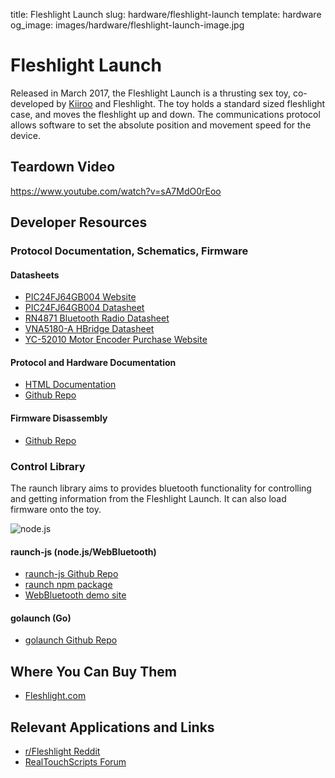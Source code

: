 title: Fleshlight Launch
slug: hardware/fleshlight-launch
template: hardware
og_image: images/hardware/fleshlight-launch-image.jpg

# Fleshlight Launch

Released in March 2017, the Fleshlight Launch is a thrusting sex toy,
co-developed by [Kiiroo](/hardware/kiiroo) and Fleshlight. The toy
holds a standard sized fleshlight case, and moves the fleshlight up
and down. The communications protocol allows software to set the
absolute position and movement speed for the device.

## Teardown Video

https://www.youtube.com/watch?v=sA7MdO0rEoo

## Developer Resources

### Protocol Documentation, Schematics, Firmware

#### Datasheets
* [PIC24FJ64GB004 Website](http://www.microchip.com/wwwproducts/en/PIC24FJ64GB004)
* [PIC24FJ64GB004 Datasheet](http://www.microchip.com.tw/Data_CD/Datasheet/16-Bits/39940C.pdf)
* [RN4871 Bluetooth Radio Datasheet](http://www.microchip.com/wwwproducts/en/RN4871)
* [VNA5180-A HBridge Datasheet](http://www.st.com/content/ccc/resource/technical/document/datasheet/ce/72/6c/f3/65/47/45/b3/CD00264619.pdf/files/CD00264619.pdf/jcr:content/translations/en.CD00264619.pdf)
* [YC-52010 Motor Encoder Purchase Website](http://www.yoycart.com/Product/42299022187/)

#### Protocol and Hardware Documentation
* [HTML Documentation](https://metafetish.github.io/raunch-docs)
* [Github Repo](https://github.com/metafetish/raunch-docs/)

#### Firmware Disassembly
* [Github Repo](https://github.com/metafetish/raunch-firmware/)

### Control Library

The raunch library aims to provides bluetooth functionality for
controlling and getting information from the Fleshlight Launch. It can
also load firmware onto the toy.

<img src="/images/hardware/node-lang.svg" class="hardware-icon" alt="node.js">

#### raunch-js (node.js/WebBluetooth)

* [raunch-js Github Repo](https://github.com/metafetish/raunch-js)
* [raunch npm package](https://www.npmjs.com/package/raunch)
* [WebBluetooth demo site](https://metafetish.github.io/raunch-js)

#### golaunch (Go)

* [golaunch Github Repo](https://github.com/funjack/golaunch)

## Where You Can Buy Them

* [Fleshlight.com](http://fleshlight.com/launch)

## Relevant Applications and Links

* [r/Fleshlight Reddit](http://reddit.com/r/fleshlight)
* [RealTouchScripts Forum](http://realtouchscripts.com)
